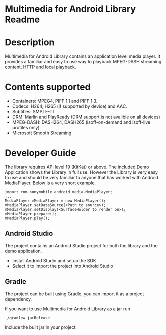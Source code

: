 # Multimedia for Android Library Readme

# Description
Multimedia for Android Library contains an application level media player. It provides a familiar and easy to use way to playback MPEG-DASH streaming content, HTTP and local playback.

# Contents supported
  * Containers: MPEG4, PIFF 1.1 and PIFF 1.3.
  * Codecs: H264, H265 (if supported by device) and AAC.
  * Subtitles: SMPTE-TT
  * DRM: Marlin and PlayReady (DRM support is not availble on all devices)
  * MPEG-DASH: DASH264, DASH265 (isoff-on-demand and isoff-live profiles only)
  * Microsoft Smooth Streaming
  
# Developer Guide
The library requires API level 19 (KitKat) or above.
The included Demo Application shows the Library in full use. However the Library is very easy to use and should be very familiar to anyone that has worked with Android MediaPlayer. Below is a very short example.
```
import com.sonymobile.android.media.MediaPlayer;
...
MediaPlayer mMediaPlayer = new MediaPlayer();
mMediaPlayer.setDataSource(<Path to source>);
mMediaPlayer.setDisplay(<SurfaceHolder to render on>);
mMediaPlayer.prepare();
mMediaPlayer.play();
```

## Android Studio
The project contains an Android Studio project for both the library and the demo application.
* Install Android Studio and setup the SDK 
* Select it to import the project into Android Studio 

## Gradle
The project can be built using Gradle, you can import it as a project dependency.

If you want to use Multimedia for Android Library as a jar run
```
./gradlew jarRelease
```
Include the built jar in your project.
